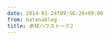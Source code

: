 ```yaml
---
date: 2014-01-24T09:56:26+09:00
from: hatenablog
title: 卓球ハウストーク2
---
```


<p><img src="http://dl.dropboxusercontent.com//u/5978869/image/20140124_095602.png" alt=""></p>

